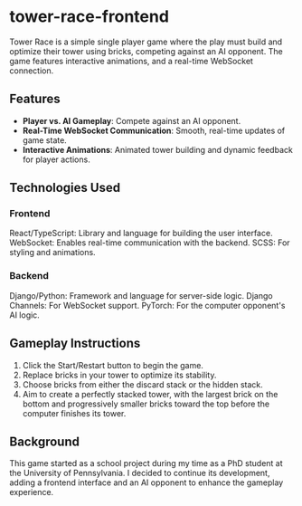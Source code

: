 # tower-race-frontend

Tower Race is a simple single player game where the play must build and optimize their tower using bricks, competing against an AI opponent. The game features interactive animations, and a real-time WebSocket connection.

## Features

- **Player vs. AI Gameplay**: Compete against an AI opponent.
- **Real-Time WebSocket Communication**: Smooth, real-time updates of game state.
- **Interactive Animations**: Animated tower building and dynamic feedback for player actions.

## Technologies Used

### Frontend
React/TypeScript: Library and language for building the user interface.
WebSocket: Enables real-time communication with the backend.
SCSS: For styling and animations.


### Backend

Django/Python: Framework and language for server-side logic.
Django Channels: For WebSocket support.
PyTorch: For the computer opponent's AI logic.

## Gameplay Instructions

1. Click the Start/Restart button to begin the game.
2. Replace bricks in your tower to optimize its stability.
3. Choose bricks from either the discard stack or the hidden stack.
4. Aim to create a perfectly stacked tower, with the largest brick on the bottom and progressively smaller bricks toward the top before the computer finishes its tower.

## Background
This game started as a school project during my time as a PhD student at the University of Pennsylvania. I decided to continue its development, adding a frontend interface and an AI opponent to enhance the gameplay experience.

